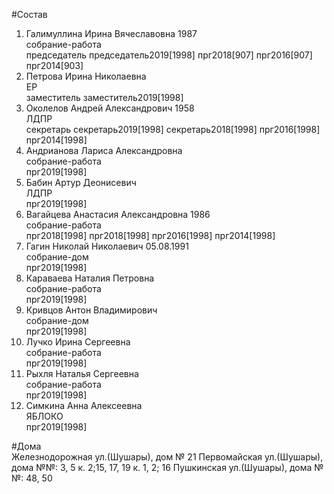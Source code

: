 #Состав  
1. Галимуллина Ирина Вячеславовна 1987  
    собрание-работа  
    председатель председатель2019[1998] прг2018[907] прг2016[907] прг2014[903]  
2. Петрова Ирина Николаевна  
    ЕР  
    заместитель заместитель2019[1998]  
3. Околелов Андрей Александрович 1958  
    ЛДПР  
    секретарь секретарь2019[1998] секретарь2018[1998] прг2016[1998] прг2014[1998]  
4. Андрианова Лариса Александровна  
    собрание-работа  
    прг2019[1998]  
5. Бабин Артур Деонисевич  
    ЛДПР  
    прг2019[1998]  
6. Вагайцева Анастасия Александровна 1986  
    собрание-работа  
    прг2018[1998] прг2018[1998] прг2016[1998] прг2014[1998]  
7. Гагин Николай Николаевич 05.08.1991  
    собрание-дом  
    прг2019[1998]  
8. Караваева Наталия Петровна  
    собрание-работа  
    прг2019[1998]  
9. Кривцов Антон Владимирович  
    собрание-дом  
    прг2019[1998]  
10. Лучко Ирина Сергеевна  
    собрание-работа  
    прг2019[1998]  
11. Рыхля Наталья Сергеевна  
    собрание-работа  
    прг2019[1998]  
12. Симкина Анна Алексеевна  
    ЯБЛОКО  
    прг2019[1998]  

#Дома  
Железнодорожная ул.(Шушары), дом № 21 Первомайская ул.(Шушары), дома №№: 3, 5 к. 2;15, 17, 19 к. 1, 2; 16 Пушкинская ул.(Шушары), дома №№: 48, 50  
  
